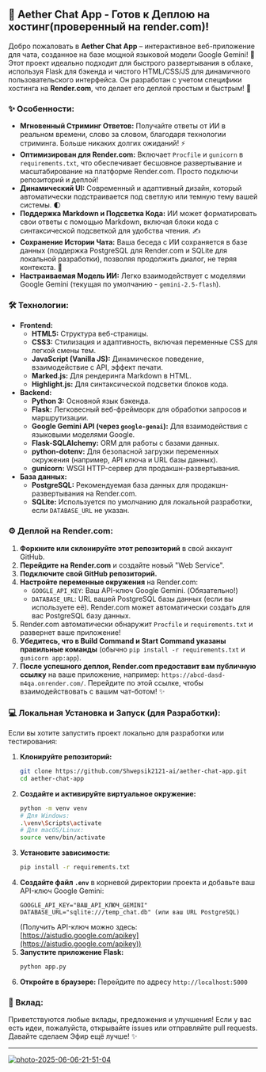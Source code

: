 ## 🚀 Aether Chat App - Готов к Деплою на хостинг(проверенный на render.com)\!

Добро пожаловать в **Aether Chat App** – интерактивное веб-приложение для чата, созданное на базе мощной языковой модели Google Gemini\! 🤖 Этот проект идеально подходит для быстрого развертывания в облаке, используя Flask для бэкенда и чистого HTML/CSS/JS для динамичного пользовательского интерфейса. Он разработан с учетом специфики хостинга на **Render.com**, что делает его деплой простым и быстрым\! 🎉

### ✨ Особенности:

  * **Мгновенный Стриминг Ответов:** Получайте ответы от ИИ в реальном времени, слово за словом, благодаря технологии стриминга. Больше никаких долгих ожиданий\! ⚡️
  * **Оптимизирован для Render.com:** Включает `Procfile` и `gunicorn` в `requirements.txt`, что обеспечивает бесшовное развертывание и масштабирование на платформе Render.com. Просто подключи репозиторий и деплой\!
  * **Динамический UI:** Современный и адаптивный дизайн, который автоматически подстраивается под светлую или темную тему вашей системы. 🌓
  * **Поддержка Markdown и Подсветка Кода:** ИИ может форматировать свои ответы с помощью Markdown, включая блоки кода с синтаксической подсветкой для удобства чтения. ✍️
  * **Сохранение Истории Чата:** Ваша беседа с ИИ сохраняется в базе данных (поддержка PostgreSQL для Render.com и SQLite для локальной разработки), позволяя продолжить диалог, не теряя контекста. 💾
  * **Настраиваемая Модель ИИ:** Легко взаимодействует с моделями Google Gemini (текущая по умолчанию - `gemini-2.5-flash`).

### 🛠️ Технологии:

  * **Frontend:**
      * **HTML5:** Структура веб-страницы. 
      * **CSS3:** Стилизация и адаптивность, включая переменные CSS для легкой смены тем. 
      * **JavaScript (Vanilla JS):** Динамическое поведение, взаимодействие с API, эффект печати. 
      * **Marked.js:** Для рендеринга Markdown в HTML. 
      * **Highlight.js:** Для синтаксической подсветки блоков кода. 
  * **Backend:**
      * **Python 3:** Основной язык бэкенда.
      * **Flask:** Легковесный веб-фреймворк для обработки запросов и маршрутизации.
      * **Google Gemini API (через `google-genai`):** Для взаимодействия с языковыми моделями Google.
      * **Flask-SQLAlchemy:** ORM для работы с базами данных.
      * **python-dotenv:** Для безопасной загрузки переменных окружения (например, API ключа и URL базы данных).
      * **gunicorn:** WSGI HTTP-сервер для продакшн-развертывания.
  * **База данных:**
      * **PostgreSQL:** Рекомендуемая база данных для продакшн-развертывания на Render.com.
      * **SQLite:** Используется по умолчанию для локальной разработки, если `DATABASE_URL` не указан.

### ⚙️ Деплой на Render.com:

1.  **Форкните или склонируйте этот репозиторий** в свой аккаунт GitHub.
2.  **Перейдите на Render.com** и создайте новый "Web Service".
3.  **Подключите свой GitHub репозиторий.**
4.  **Настройте переменные окружения** на Render.com:
      * `GOOGLE_API_KEY`: Ваш API-ключ Google Gemini. (Обязательно\!)
      * `DATABASE_URL`: URL вашей PostgreSQL базы данных (если вы используете её). Render.com может автоматически создать для вас PostgreSQL базу данных.
5.  Render.com автоматически обнаружит `Procfile` и `requirements.txt` и развернет ваше приложение\!
6.  **Убедитесь, что в Build Command и Start Command указаны правильные команды** (обычно `pip install -r requirements.txt` и `gunicorn app:app`).
7.  **После успешного деплоя, Render.com предоставит вам публичную ссылку** на ваше приложение, например: `https://abcd-dasd-m4qa.onrender.com/`. Перейдите по этой ссылке, чтобы взаимодействовать с вашим чат-ботом\! ✨

### 💻 Локальная Установка и Запуск (для Разработки):

Если вы хотите запустить проект локально для разработки или тестирования:

1.  **Клонируйте репозиторий:**
    ```bash
    git clone https://github.com/Shwepsik2121-ai/aether-chat-app.git
    cd aether-chat-app
    ```
2.  **Создайте и активируйте виртуальное окружение:**
    ```bash
    python -m venv venv
    # Для Windows:
    .\venv\Scripts\activate
    # Для macOS/Linux:
    source venv/bin/activate
    ```
3.  **Установите зависимости:**
    ```bash
    pip install -r requirements.txt
    ```
4.  **Создайте файл `.env`** в корневой директории проекта и добавьте ваш API-ключ Google Gemini:
    ```
    GOOGLE_API_KEY="ВАШ_API_КЛЮЧ_GEMINI"
    DATABASE_URL="sqlite:///temp_chat.db" (или ваш URL PostgreSQL)
    ```
    (Получить API-ключ можно здесь: [https://aistudio.google.com/apikey](https://aistudio.google.com/apikey))
5.  **Запустите приложение Flask:**
    ```bash
    python app.py
    ```
6.  **Откройте в браузере:** Перейдите по адресу `http://localhost:5000`

### 🤝 Вклад:

Приветствуются любые вклады, предложения и улучшения\! Если у вас есть идеи, пожалуйста, открывайте issues или отправляйте pull requests. Давайте сделаем Эфир ещё лучше\! ✨

-----
[<img src="https://i.ibb.co/B5DVXbXX/photo-2025-06-06-21-51-04.jpg" alt="photo-2025-06-06-21-51-04" border="0">](https://i.ibb.co/B5DVXbXX/photo-2025-06-06-21-51-04.jpg)

